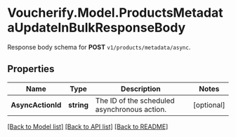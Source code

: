# Voucherify.Model.ProductsMetadataUpdateInBulkResponseBody
Response body schema for **POST** `v1/products/metadata/async`.

## Properties

Name | Type | Description | Notes
------------ | ------------- | ------------- | -------------
**AsyncActionId** | **string** | The ID of the scheduled asynchronous action. | [optional] 

[[Back to Model list]](../../README.md#documentation-for-models) [[Back to API list]](../../README.md#documentation-for-api-endpoints) [[Back to README]](../../README.md)

